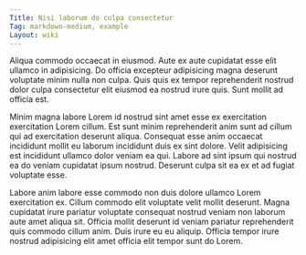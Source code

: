 ```yaml
---
Title: Nisi laborum do culpa consectetur
Tag: markdown-medium, example
Layout: wiki
---
```

Aliqua commodo occaecat in eiusmod. Aute ex aute cupidatat esse elit ullamco in adipisicing. Do officia excepteur adipisicing magna deserunt voluptate minim nulla non culpa. Quis quis ex tempor reprehenderit nostrud dolor culpa consectetur elit eiusmod ea nostrud irure quis. Sunt mollit ad officia est.

Minim magna labore Lorem id nostrud sint amet esse ex exercitation exercitation Lorem cillum. Est sunt minim reprehenderit anim sunt ad cillum qui ad exercitation deserunt aliqua. Consequat esse anim occaecat incididunt mollit eu laborum incididunt duis ex sint dolore. Velit adipisicing est incididunt ullamco dolor veniam ea qui. Labore ad sint ipsum qui nostrud ea do veniam cupidatat ipsum nostrud. Deserunt culpa sit ea ex et ad fugiat voluptate esse.

Labore anim labore esse commodo non duis dolore ullamco Lorem exercitation ex. Cillum commodo elit voluptate velit mollit deserunt. Magna cupidatat irure pariatur voluptate consequat nostrud veniam non laborum aute amet aliqua sit. Officia mollit deserunt id veniam pariatur reprehenderit quis commodo cillum anim. Duis irure eu eu aliquip. Officia tempor irure nostrud adipisicing elit amet officia elit tempor sunt do Lorem.